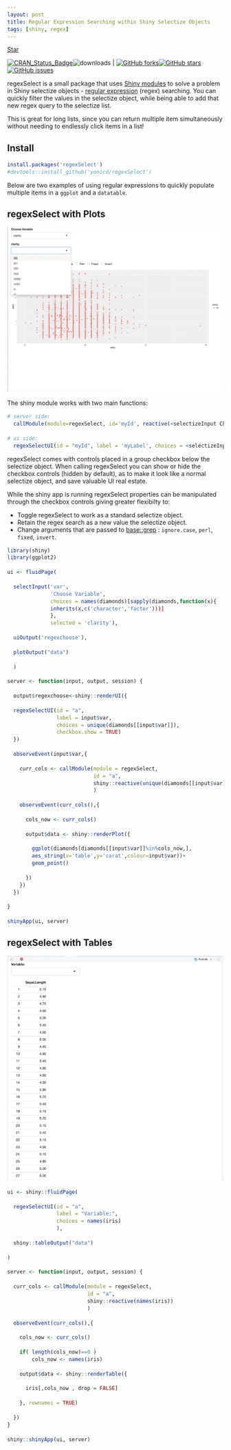 ```yaml
---
layout: post
title: Regular Expression Searching within Shiny Selectize Objects
tags: [shiny, regex]
---
```


<!-- Place this tag where you want the button to render. -->
<a class="github-button" href="https://github.com/yonicd/regexSelect" data-show-count="true" aria-label="Star yonicd/regexSelect on GitHub">Star</a>

[![CRAN\_Status\_Badge](https://www.r-pkg.org/badges/version/regexSelect?color=blue)](https://cran.r-project.org/package=regexSelect)![downloads](http://cranlogs.r-pkg.org/badges/grand-total/regexSelect) | 
[![GitHub forks](https://img.shields.io/github/forks/yonicd/regexSelect.svg)](https://github.com/yonicd/regexSelect/network)[![GitHub stars](https://img.shields.io/github/stars/yonicd/regexSelect.svg)](https://github.com/yonicd/regexSelect/stargazers)[![GitHub issues](https://img.shields.io/github/issues/yonicd/regexSelect.svg)](https://github.com/yonicd/regexSelect/issues)

regexSelect is a small package that uses [Shiny modules](https://shiny.rstudio.com/articles/modules.html) to solve a problem in Shiny selectize objects - [regular expression](https://www.rstudio.com/wp-content/uploads/2016/09/RegExCheatsheet.pdf) (regex) searching. You can quickly filter the values in the selectize object, while being able to add that new regex query to the selectize list. 

This is great for long lists, since you can return multiple item simultaneously without needing to endlessly click items in a list!

## Install

```r
install.packages('regexSelect')
#devtools::install_github('yonicd/regexSelect')
```

Below are two examples of using regular expressions to quickly populate multiple items in a `ggplot` and a `datatable`. 

## regexSelect with Plots
![](https://raw.githubusercontent.com/yonicd/regexSelect/master/Miscellaneous/gifs/regexSelectPlot.gif)

The shiny module works with two main functions:
```r
# server side: 
  callModule(module=regexSelect, id='myId', reactive(<selectizeInput Choices>))
  
# ui side: 
  regexSelectUI(id = "myId", label = 'myLabel', choices = <selectizeInput Choices>)
````

regexSelect comes with controls placed in a group checkbox below the selectize object. When calling regexSelect you can show or hide the checkbox controls (hidden by default), as to make it look like a normal selectize object, and save valuable UI real estate.

While the shiny app is running regexSelect properties can be manipulated through the checkbox controls giving greater flexibilty to:
  - Toggle regexSelect to work as a standard selectize object.
  - Retain the regex search as a new value the selectize object.
  - Change arguments that are passed to [base::grep](https://www.rdocumentation.org/packages/base/versions/3.4.1/topics/grep) : `ignore.case`, `perl`, `fixed`, `invert`.
  
```r
library(shiny)
library(ggplot2)

ui <- fluidPage(

  selectInput('var',
              'Choose Variable',
              choices = names(diamonds)[sapply(diamonds,function(x){
              inherits(x,c('character','factor')))]
              },
              selected = 'clarity'),
              
  uiOutput('regexchoose'),
  
  plotOutput("data")
  
  )
  
server <- function(input, output, session) {
  
  output$regexchoose<-shiny::renderUI({
  
  regexSelectUI(id = "a", 
                label = input$var,
                choices = unique(diamonds[[input$var]]), 
                checkbox.show = TRUE)
  })
  
  observeEvent(input$var,{
  
    curr_cols <- callModule(module = regexSelect, 
                            id = "a",
                            shiny::reactive(unique(diamonds[[input$var]]))
                            )
    
    observeEvent(curr_cols(),{
      
      cols_now <- curr_cols()
      
      output$data <- shiny::renderPlot({
      
        ggplot(diamonds[diamonds[[input$var]]%in%cols_now,],
        aes_string(x='table',y='carat',colour=input$var))+
        geom_point()
        
      })
    })    
  })
  
}
  
shinyApp(ui, server)
```

## regexSelect with Tables

![](https://raw.githubusercontent.com/yonicd/regexSelect/master/Miscellaneous/gifs/regexSelectTable.gif)

```r
ui <- shiny::fluidPage(

  regexSelectUI(id = "a", 
                label = "Variable:",
                choices = names(iris)
                ),
  
  shiny::tableOutput("data")

)

server <- function(input, output, session) {

  curr_cols <- callModule(module = regexSelect, 
                          id = "a",
                          shiny::reactive(names(iris))
                          )
  
  observeEvent(curr_cols(),{
  
    cols_now <- curr_cols()
  
    if( length(cols_now)==0 ) 
        cols_now <- names(iris)
  
    output$data <- shiny::renderTable({
    
      iris[,cols_now , drop = FALSE]
      
    }, rownames = TRUE)
    
  })
}

shiny::shinyApp(ui, server)
```